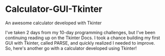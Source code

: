 # Calculator-GUI-Tkinter
An awesome calculator developed with Tkinter 

I've taken 2 days from my 10-day programming challenges, but I've been continuing reading up on the Tkinter Docs. 
I took a chance building my first GUI with Tkinter, called PARSE, and quickly realized I needed to improve.
So, here's another go with a calculator developed using Tkinter! 
